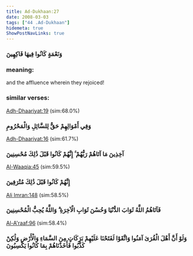 ```yaml
---
title: Ad-Dukhaan:27
date: 2008-03-03
tags: ["44 .Ad-Dukhaan"]
hidemeta: true 
ShowPostNavLinks: true 
---
```

### وَنَعْمَةٍ كَانُوا فِيهَا فَاكِهِينَ
### meaning: 
and the affluence wherein they rejoiced!
### similar verses: 

[Adh-Dhaariyat:19](/51/19) (sim:68.0%)

### وَفِي أَمْوَالِهِمْ حَقٌّ لِلسَّائِلِ وَالْمَحْرُومِ

[Adh-Dhaariyat:16](/51/16) (sim:61.7%)

### آخِذِينَ مَا آتَاهُمْ رَبُّهُمْ ۚ إِنَّهُمْ كَانُوا قَبْلَ ذَٰلِكَ مُحْسِنِينَ

[Al-Waaqia:45](/56/45) (sim:59.5%)

### إِنَّهُمْ كَانُوا قَبْلَ ذَٰلِكَ مُتْرَفِينَ

[Ali Imran:148](/3/148) (sim:58.5%)

### فَآتَاهُمُ اللَّهُ ثَوَابَ الدُّنْيَا وَحُسْنَ ثَوَابِ الْآخِرَةِ ۗ وَاللَّهُ يُحِبُّ الْمُحْسِنِينَ

[Al-A'raaf:96](/7/96) (sim:58.4%)

### وَلَوْ أَنَّ أَهْلَ الْقُرَىٰ آمَنُوا وَاتَّقَوْا لَفَتَحْنَا عَلَيْهِمْ بَرَكَاتٍ مِنَ السَّمَاءِ وَالْأَرْضِ وَلَٰكِنْ كَذَّبُوا فَأَخَذْنَاهُمْ بِمَا كَانُوا يَكْسِبُونَ
